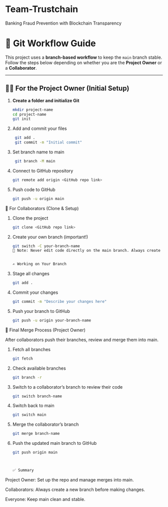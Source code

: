 # Team-Trustchain
Banking Fraud Prevention with Blockchain Transparency

# 🚀 Git Workflow Guide

This project uses a **branch-based workflow** to keep the `main` branch stable.  
Follow the steps below depending on whether you are the **Project Owner** or a **Collaborator**.

---

## 🧑‍💼 For the Project Owner (Initial Setup)

1. **Create a folder and initialize Git**

   ```bash
   mkdir project-name
   cd project-name
   git init
2. Add and commit your files
   ```bash
    git add .
    git commit -m "Initial commit"

3. Set branch name to main
   ```bash
    git branch -M main

4. Connect to GitHub repository
    ```bash
    git remote add origin <GitHub repo link>

5. Push code to GitHub
    ```bash
    git push -u origin main
   

👥 For Collaborators (Clone & Setup)

1. Clone the project
    ```bash
    git clone <GitHub repo link>

2. Create your own branch (important!)
    ```bash
    git switch -C your-branch-name
   📝 Note: Never edit code directly on the main branch. Always create your own branch first.


   ✍️ Working on Your Branch

1. Stage all changes
    ```bash
    git add .

2. Commit your changes
    ```bash
    git commit -m "Describe your changes here"

3. Push your branch to GitHub
    ```bash
    git push -u origin your-branch-name


🔁 Final Merge Process (Project Owner)

After collaborators push their branches, review and merge them into main.

1. Fetch all branches
    ```bash
    git fetch

2. Check available branches
    ```bash
    git branch -r

3. Switch to a collaborator’s branch to review their code
    ```bash
    git switch branch-name

4. Switch back to main
    ```bash
    git switch main

5. Merge the collaborator’s branch
    ```bash
    git merge branch-name

6. Push the updated main branch to GitHub
    ```bash
    git push origin main



   ✅ Summary

Project Owner: Set up the repo and manage merges into main.

Collaborators: Always create a new branch before making changes.

Everyone: Keep main clean and stable.

